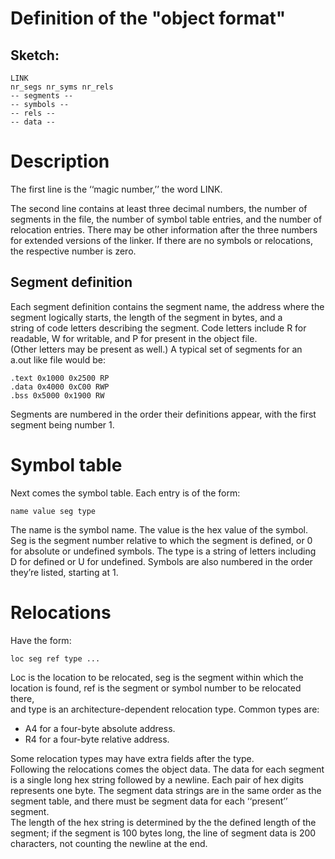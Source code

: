# Definition of the "object format"
## Sketch:
```
LINK  
nr_segs nr_syms nr_rels  
-- segments --  
-- symbols --  
-- rels --  
-- data --  
```

# Description
The first line is the ‘‘magic number,’’ the word LINK.  

The second line contains at least three decimal numbers, the number of  
segments in the file, the number of symbol table entries, and the number of  
relocation entries. There may be other information after the three numbers  
for extended versions of the linker. If there are no symbols or relocations,  
the respective number is zero.

## Segment definition
Each segment definition contains the segment name, the address where the  
segment logically starts, the length of the segment in bytes, and a  
string of code letters describing the segment. Code letters include R for  
readable, W for writable, and P for present in the object file.  
(Other letters may be present as well.) A typical set of segments for an  
a.out like file would be:

```
.text 0x1000 0x2500 RP
.data 0x4000 0xC00 RWP
.bss 0x5000 0x1900 RW
```

Segments are numbered in the order their definitions appear, with the first  
segment being number 1.

# Symbol table
Next comes the symbol table. Each entry is of the form:

```
name value seg type
```

The name is the symbol name. The value is the hex value of the symbol.  
Seg is the segment number relative to which the segment is defined, or 0  
for absolute or undefined symbols. The type is a string of letters including  
D for defined or U for undefined. Symbols are also numbered in the order  
they’re listed, starting at 1.  

# Relocations
Have the form:

```
loc seg ref type ...
```

Loc is the location to be relocated, seg is the segment within which the  
location is found, ref is the segment or symbol number to be relocated there,  
and type is an architecture-dependent relocation type. Common types are:  
- A4 for a four-byte absolute address.
- R4 for a four-byte relative address.

Some relocation types may have extra fields after the type.  
Following the relocations comes the object data. The data for each segment  
is a single long hex string followed by a newline. Each pair of hex digits  
represents one byte. The segment data strings are in the same order as the  
segment table, and there must be segment data for each ‘‘present’’ segment.  
The length of the hex string is determined by the the defined length of the  
segment; if the segment is 100 bytes long, the line of segment data is 200  
characters, not counting the newline at the end.